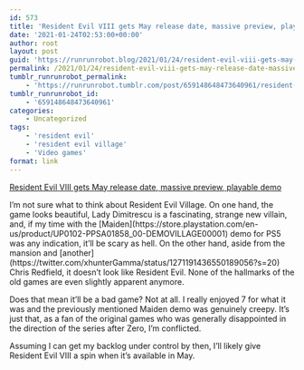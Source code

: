 ```yaml
---
id: 573
title: 'Resident Evil VIII gets May release date, massive preview, playable demo'
date: '2021-01-24T02:53:00+00:00'
author: root
layout: post
guid: 'https://runrunrobot.blog/2021/01/24/resident-evil-viii-gets-may-release-date-massive/'
permalink: /2021/01/24/resident-evil-viii-gets-may-release-date-massive/
tumblr_runrunrobot_permalink:
    - 'https://runrunrobot.tumblr.com/post/659148648473640961/resident-evil-viii-gets-may-release-date-massive'
tumblr_runrunrobot_id:
    - '659148648473640961'
categories:
    - Uncategorized
tags:
    - 'resident evil'
    - 'resident evil village'
    - 'Video games'
format: link
---
```


[Resident Evil VIII gets May release date, massive preview, playable demo](https://arstechnica.com/gaming/2021/01/resident-evil-viii-gets-may-release-date-massive-preview-playable-demo/)

<div class="link_description">I’m not sure what to think about Resident Evil Village. On one hand, the game looks beautiful, Lady Dimitrescu is a fascinating, strange new villain, and, if my time with the [Maiden](https://store.playstation.com/en-us/product/UP0102-PPSA01858_00-DEMOVILLAGE00001) demo for PS5 was any indication, it’ll be scary as hell. On the other hand, aside from the mansion and [another](https://twitter.com/xhunterGamma/status/1271191436550189056?s=20) Chris Redfield, it doesn’t look like Resident Evil. None of the hallmarks of the old games are even slightly apparent anymore.

Does that mean it’ll be a bad game? Not at all. I really enjoyed 7 for what it was and the previously mentioned Maiden demo was genuinely creepy. It’s just that, as a fan of the original games who was generally disappointed in the direction of the series after Zero, I’m conflicted.

Assuming I can get my backlog under control by then, I’ll likely give Resident Evil VIII a spin when it’s available in May.

</div>
